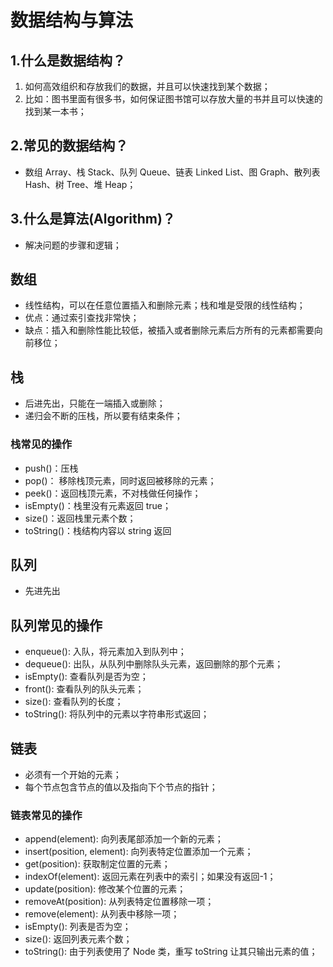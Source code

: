 # 数据结构与算法

## 1.什么是数据结构？

1. 如何高效组织和存放我们的数据，并且可以快速找到某个数据；
2. 比如：图书里面有很多书，如何保证图书馆可以存放大量的书并且可以快速的找到某一本书；

## 2.常见的数据结构？

- 数组 Array、栈 Stack、队列 Queue、链表 Linked List、图 Graph、散列表 Hash、树 Tree、堆 Heap；

## 3.什么是算法(Algorithm)？

- 解决问题的步骤和逻辑；

## 数组

- 线性结构，可以在任意位置插入和删除元素；栈和堆是受限的线性结构；
- 优点：通过索引查找非常快；
- 缺点：插入和删除性能比较低，被插入或者删除元素后方所有的元素都需要向前移位；

## 栈

- 后进先出，只能在一端插入或删除；
- 递归会不断的压栈，所以要有结束条件；

### 栈常见的操作

- push()：压栈
- pop()： 移除栈顶元素，同时返回被移除的元素；
- peek()：返回栈顶元素，不对栈做任何操作；
- isEmpty()：栈里没有元素返回 true；
- size()：返回栈里元素个数；
- toString()：栈结构内容以 string 返回

## 队列

- 先进先出

## 队列常见的操作

- enqueue(): 入队，将元素加入到队列中；
- dequeue(): 出队，从队列中删除队头元素，返回删除的那个元素；
- isEmpty(): 查看队列是否为空；
- front(): 查看队列的队头元素；
- size(): 查看队列的长度；
- toString(): 将队列中的元素以字符串形式返回；

## 链表

- 必须有一个开始的元素；
- 每个节点包含节点的值以及指向下个节点的指针；

### 链表常见的操作

- append(element): 向列表尾部添加一个新的元素；
- insert(position, element): 向列表特定位置添加一个元素；
- get(position): 获取制定位置的元素；
- indexOf(element): 返回元素在列表中的索引；如果没有返回-1；
- update(position): 修改某个位置的元素；
- removeAt(position): 从列表特定位置移除一项；
- remove(element): 从列表中移除一项；
- isEmpty(): 列表是否为空；
- size(): 返回列表元素个数；
- toString(): 由于列表使用了 Node 类，重写 toString 让其只输出元素的值；

